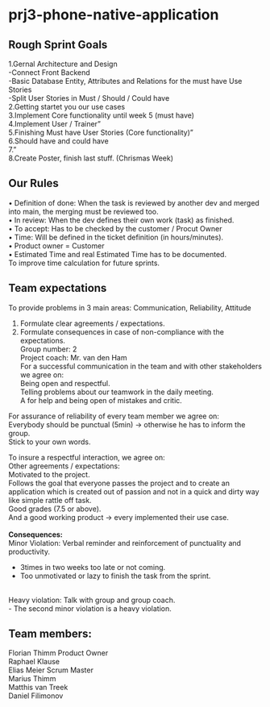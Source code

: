 # prj3-phone-native-application

## **Rough Sprint Goals**
1.Gernal Architecture and Design <br>
-Connect Front Backend<br>
-Basic Database Entity, Attributes and Relations for the must have Use Stories<br>
-Split User Stories in Must / Should / Could have<br>
2.Getting startet you our use cases<br>
3.Implement Core functionality until week 5 (must have)<br>
4.Implement User / Trainer”<br>
5.Finishing Must have User Stories (Core functionality)”<br>
6.Should have and could have<br>
7.”<br>
8.Create Poster, finish last stuff. (Chrismas Week)<br>

## **Our Rules**
•	Definition of done: When the task is reviewed by another dev and merged into main, the merging must be reviewed too.<br>
•	In review: When the dev defines their own work (task) as finished.<br>
•	To accept: Has to be checked by the customer / Procut Owner<br>
•	Time: Will be defined in the ticket definition (in hours/minutes).<br>
•	Product owner = Customer<br>
•	Estimated Time and real Estimated Time has to be documented.<br>
To improve time calculation for future sprints.<br>

## **Team expectations**

To provide problems in 3 main areas: Communication, Reliability, Attitude<br>
1.	Formulate clear agreements / expectations.<br>
2.	Formulate consequences in case of non-compliance with the expectations.<br>
Group number: 2<br>
Project coach: Mr. van den Ham<br>
For a successful communication in the team and with other stakeholders we agree on:<br>
Being open and respectful.<br>
Telling problems about our teamwork in the daily meeting.<br>
A for help and being open of mistakes and critic.<br>
 
For assurance of reliability of every team member we agree on:<br>
Everybody should be punctual (5min) -> otherwise he has to inform the group.<br>
Stick to your own words.<br>

To insure a respectful interaction, we agree on:<br>
Other agreements / expectations:<br>
Motivated to the project.<br>
Follows the goal that everyone passes the project and to create an application which is created out of passion and not in a quick and dirty way like simple rattle off task.<br>
Good grades (7.5 or above). <br>
And a good working product -> every implemented their use case.<br>
<br>
**Consequences:**<br>
Minor Violation: Verbal reminder and reinforcement of punctuality and productivity.<br>
- 3times in two weeks too late or not coming.<br>
- Too unmotivated or lazy to finish the task from the sprint.<br>
<br>
Heavy violation: Talk with group and group coach.<br>
- The second minor violation is a heavy violation.<br>

  
## **Team members:**
Florian Thimm Product Owner<br>
Raphael Klause<br>
Elias Meier Scrum Master<br>
Marius Thimm<br>
Matthis van Treek<br>
Daniel Filimonov<br>
